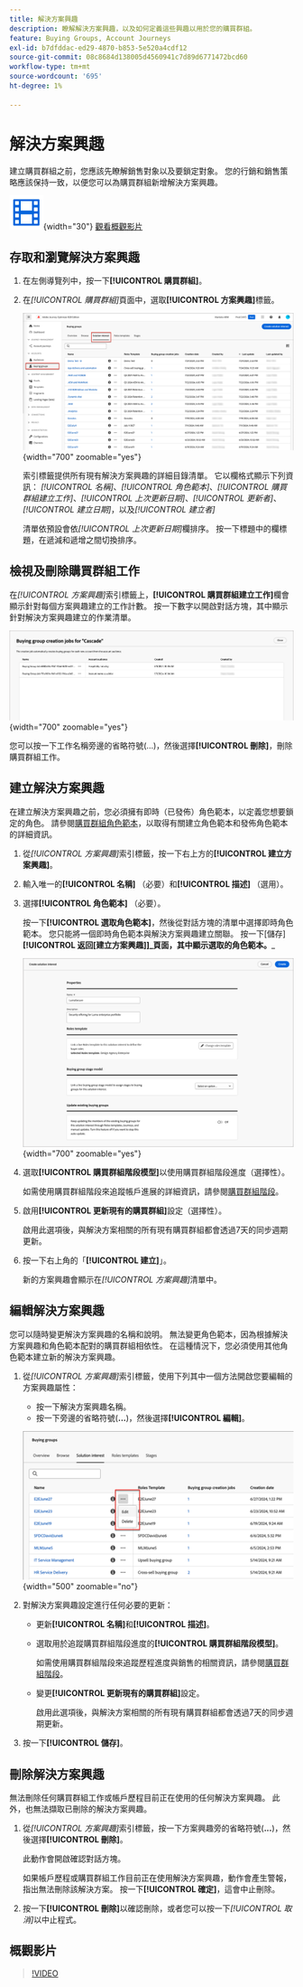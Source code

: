 ```yaml
---
title: 解決方案興趣
description: 瞭解解決方案興趣，以及如何定義這些興趣以用於您的購買群組。
feature: Buying Groups, Account Journeys
exl-id: b7dfddac-ed29-4870-b853-5e520a4cdf12
source-git-commit: 08c8684d138005d4560941c7d89d6771472bcd60
workflow-type: tm+mt
source-wordcount: '695'
ht-degree: 1%

---
```


# 解決方案興趣

建立購買群組之前，您應該先瞭解銷售對象以及要鎖定對象。 您的行銷和銷售策略應該保持一致，以便您可以為購買群組新增解決方案興趣。

![影片](../../assets/do-not-localize/icon-video.svg){width="30"} [觀看概觀影片](#overview-video)

## 存取和瀏覽解決方案興趣

1. 在左側導覽列中，按一下&#x200B;**[!UICONTROL 購買群組]**。

1. 在&#x200B;_[!UICONTROL 購買群組]_&#x200B;頁面中，選取&#x200B;**[!UICONTROL 方案興趣]**&#x200B;標籤。

   ![方案興趣標籤](assets/solution-interest-tab.png){width="700" zoomable="yes"}

   索引標籤提供所有現有解決方案興趣的詳細目錄清單。 它以欄格式顯示下列資訊： _[!UICONTROL 名稱]_、_[!UICONTROL 角色範本]_、_[!UICONTROL 購買群組建立工作]_、_[!UICONTROL 上次更新日期]_、_[!UICONTROL 更新者]_、_[!UICONTROL 建立日期]_，以及&#x200B;_[!UICONTROL 建立者]_

   清單依預設會依&#x200B;_[!UICONTROL 上次更新日期]_&#x200B;欄排序。 按一下標題中的欄標題，在遞減和遞增之間切換排序。

## 檢視及刪除購買群組工作

在&#x200B;_[!UICONTROL 方案興趣]_&#x200B;索引標籤上，**[!UICONTROL 購買群組建立工作]**&#x200B;欄會顯示針對每個方案興趣建立的工作計數。 按一下數字以開啟對話方塊，其中顯示針對解決方案興趣建立的作業清單。

![為方案興趣購買群組工作](assets/buying-group-jobs-for-solution-interest.png){width="700" zoomable="yes"}

您可以按一下工作名稱旁邊的省略符號(...)，然後選擇&#x200B;**[!UICONTROL 刪除]**，刪除購買群組工作。

## 建立解決方案興趣

在建立解決方案興趣之前，您必須擁有即時（已發佈）角色範本，以定義您想要鎖定的角色。 請參閱[購買群組角色範本](./buying-groups-role-templates.md)，以取得有關建立角色範本和發佈角色範本的詳細資訊。

1. 從&#x200B;_[!UICONTROL 方案興趣]_&#x200B;索引標籤，按一下右上方的&#x200B;**[!UICONTROL 建立方案興趣]**。

1. 輸入唯一的&#x200B;**[!UICONTROL 名稱]** （必要）和&#x200B;**[!UICONTROL 描述]** （選用）。

1. 選擇&#x200B;**[!UICONTROL 角色範本]** （必要）。

   按一下&#x200B;**[!UICONTROL 選取角色範本]**，然後從對話方塊的清單中選擇即時角色範本。 您只能將一個即時角色範本與解決方案興趣建立關聯。 按一下[儲存]&#x200B;**[!UICONTROL 返回[建立方案興趣]]_頁面，其中顯示選取的角色範本。**&#x200B;_

   ![新增角色範本至方案興趣](assets/solution-interest-create.png){width="700" zoomable="yes"}

1. 選取&#x200B;**[!UICONTROL 購買群組階段模型]**&#x200B;以使用購買群組階段進度（選擇性）。

   如需使用購買群組階段來追蹤帳戶進展的詳細資訊，請參閱[購買群組階段](./buying-group-stages.md)。

1. 啟用&#x200B;**[!UICONTROL 更新現有的購買群組]**&#x200B;設定（選擇性）。

   啟用此選項後，與解決方案相關的所有現有購買群組都會透過7天的同步週期更新。

1. 按一下右上角的「**[!UICONTROL 建立]**」。

   新的方案興趣會顯示在&#x200B;_[!UICONTROL 方案興趣]_&#x200B;清單中。

## 編輯解決方案興趣

您可以隨時變更解決方案興趣的名稱和說明。 無法變更角色範本，因為根據解決方案興趣和角色範本配對的購買群組相依性。 在這種情況下，您必須使用其他角色範本建立新的解決方案興趣。

1. 從&#x200B;_[!UICONTROL 方案興趣]_&#x200B;索引標籤，使用下列其中一個方法開啟您要編輯的方案興趣屬性：

   * 按一下解決方案興趣名稱。
   * 按一下旁邊的省略符號(**...**)，然後選擇&#x200B;**[!UICONTROL 編輯]**。

   ![方案興趣更多選單](assets/solution-interests-more-menu.png){width="500" zoomable="no"}

1. 對解決方案興趣設定進行任何必要的更新：

   * 更新&#x200B;**[!UICONTROL 名稱]**&#x200B;和&#x200B;**[!UICONTROL 描述]**。

   * 選取用於追蹤購買群組階段進度的&#x200B;**[!UICONTROL 購買群組階段模型]**。

     如需使用購買群組階段來追蹤歷程進度與銷售的相關資訊，請參閱[購買群組階段](./buying-group-stages.md)。

   * 變更&#x200B;**[!UICONTROL 更新現有的購買群組]**&#x200B;設定。

     啟用此選項後，與解決方案相關的所有現有購買群組都會透過7天的同步週期更新。

1. 按一下&#x200B;**[!UICONTROL 儲存]**。

## 刪除解決方案興趣

無法刪除任何購買群組工作或帳戶歷程目前正在使用的任何解決方案興趣。 此外，也無法擷取已刪除的解決方案興趣。

1. 從&#x200B;_[!UICONTROL 方案興趣]_&#x200B;索引標籤，按一下方案興趣旁的省略符號(**...**)，然後選擇&#x200B;**[!UICONTROL 刪除]**。

   此動作會開啟確認對話方塊。

   如果帳戶歷程或購買群組工作目前正在使用解決方案興趣，動作會產生警報，指出無法刪除該解決方案。 按一下&#x200B;**[!UICONTROL 確定]**，這會中止刪除。

1. 按一下&#x200B;**[!UICONTROL 刪除]**&#x200B;以確認刪除，或者您可以按一下&#x200B;_[!UICONTROL 取消]_&#x200B;以中止程式。

## 概觀影片

>[!VIDEO](https://video.tv.adobe.com/v/3450124/?learn=on&captions=chi_hant)
